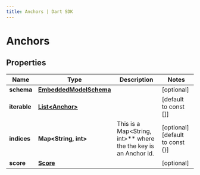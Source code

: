 ```yaml
---
title: Anchors | Dart SDK
---
```


# Anchors

## Properties
Name | Type | Description | Notes
------------ | ------------- | ------------- | -------------
**schema** | [**EmbeddedModelSchema**](EmbeddedModelSchema) |  | [optional] 
**iterable** | [**List\<Anchor\>**](Anchor) |  | [default to const []]
**indices** | **Map\<String, int\>** | This is a Map\<String, int\>** where the the key is an Anchor id. | [optional] [default to const {}]
**score** | [**Score**](Score) |  | [optional] 


